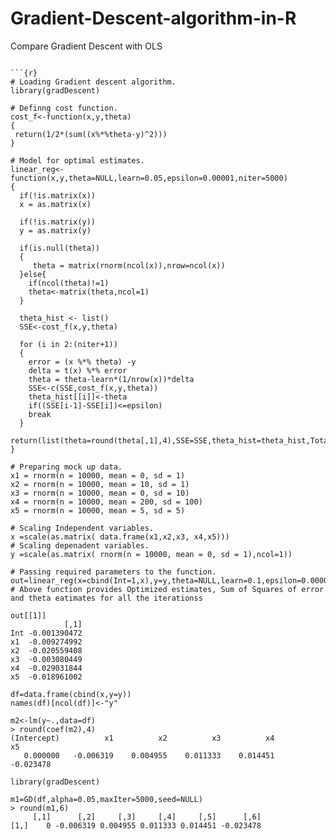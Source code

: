 # Gradient-Descent-algorithm-in-R
Compare Gradient Descent with OLS
```{r}

```{r}
# Loading Gradient descent algorithm.
library(gradDescent)

# Definng cost function.
cost_f<-function(x,y,theta)
{
 return(1/2*(sum((x%*%theta-y)^2)))
}

# Model for optimal estimates.
linear_reg<-function(x,y,theta=NULL,learn=0.05,epsilon=0.00001,niter=5000)
{
  if(!is.matrix(x))
  x = as.matrix(x)
  
  if(!is.matrix(y))
  y = as.matrix(y)

  if(is.null(theta))
  {
     theta = matrix(rnorm(ncol(x)),nrow=ncol(x))
  }else{
    if(ncol(theta)!=1)
    theta<-matrix(theta,ncol=1)
  }

  theta_hist <- list()
  SSE<-cost_f(x,y,theta)
   
  for (i in 2:(niter+1))
  {
    error = (x %*% theta) -y
    delta = t(x) %*% error
    theta = theta-learn*(1/nrow(x))*delta
    SSE<-c(SSE,cost_f(x,y,theta))
    theta_hist[[i]]<-theta
    if((SSE[i-1]-SSE[i])<=epsilon)
    break
  }
  return(list(theta=round(theta[,1],4),SSE=SSE,theta_hist=theta_hist,Total_number_of_iterations=length(theta_hist)+1))
}

# Preparing mock up data.
x1 = rnorm(n = 10000, mean = 0, sd = 1)
x2 = rnorm(n = 10000, mean = 10, sd = 1)
x3 = rnorm(n = 10000, mean = 0, sd = 10)
x4 = rnorm(n = 10000, mean = 200, sd = 100)
x5 = rnorm(n = 10000, mean = 5, sd = 5)

# Scaling Independent variables.
x =scale(as.matrix( data.frame(x1,x2,x3, x4,x5)))
# Scaling depenadent variables.
y =scale(as.matrix( rnorm(n = 10000, mean = 0, sd = 1),ncol=1))

# Passing required parameters to the function.
out=linear_reg(x=cbind(Int=1,x),y=y,theta=NULL,learn=0.1,epsilon=0.000001,niter=5000)
# Above function provides Optimized estimates, Sum of Squares of error and theta eatimates for all the iterationss

out[[1]]
            [,1]
Int -0.001390472
x1  -0.009274992
x2  -0.020559408
x3  -0.003080449
x4  -0.029031844
x5  -0.018961002

df=data.frame(cbind(x,y=y))
names(df)[ncol(df)]<-"y"

m2<-lm(y~.,data=df)
> round(coef(m2),4)
(Intercept)          x1          x2          x3          x4          x5 
   0.000000   -0.006319    0.004955    0.011333    0.014451   -0.023478

library(gradDescent)

m1=GD(df,alpha=0.05,maxIter=5000,seed=NULL)
> round(m1,6)
     [,1]      [,2]     [,3]     [,4]     [,5]      [,6]
[1,]    0 -0.006319 0.004955 0.011333 0.014451 -0.023478

```

